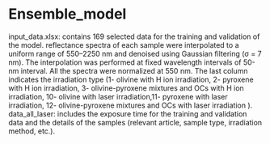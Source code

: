 # Ensemble_model

input_data.xlsx: contains 169 selected data for the training and validation of the model. reflectance spectra of each sample were interpolated to a uniform range of 550–2250 nm and denoised using Gaussian filtering (σ = 7 nm). The interpolation was performed at fixed wavelength intervals of 50-nm interval. All the spectra were normalized at 550 nm. The last column indicates the irradiation type (1- olivine with H ion irradiation, 2- pyroxene with H ion irradiation, 3- olivine-pyroxene mixtures and OCs with H ion irradiation, 10- olivine with laser irradiation,11- pyroxene with laser irradiation, 12- olivine-pyroxene mixtures and OCs with laser irradiation ).
data_all_laser: includes the exposure time for the training and validation data and the details of the samples (relevant article, sample type, irradiation method, etc.).
